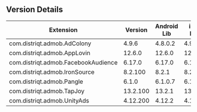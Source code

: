 ## Version Details

| Extension | Version | Android Lib | iOS Lib |
| --- | --- | --- | --- |
| com.distriqt.admob.AdColony | 4.9.6 | 4.8.0.2 | 4.9.0 |
| com.distriqt.admob.AppLovin | 12.6.0 | 12.6.0 | 12.6.1 |
| com.distriqt.admob.FacebookAudience | 6.17.0 | 6.17.0 | 6.15.1 |
| com.distriqt.admob.IronSource | 8.2.100 | 8.2.1 | 8.2.0 |
| com.distriqt.admob.Pangle | 6.1.0 | 6.1.0.7 | 6.1.0.6 |
| com.distriqt.admob.TapJoy | 13.2.100 | 13.2.1 | 13.2.1 |
| com.distriqt.admob.UnityAds | 4.12.200 | 4.12.2 | 4.12.2 |
